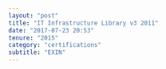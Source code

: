 ```yaml
---
layout: "post"
title: "IT Infrastructure Library v3 2011"
date: "2017-07-23 20:53"
tenure: "2015"
category: "certifications"
subtitle: "EXIN"
---
```

<!--more-->
